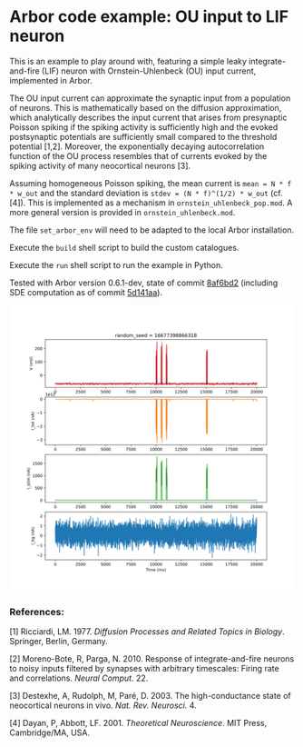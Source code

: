 # Arbor code example: OU input to LIF neuron

This is an example to play around with, featuring a simple leaky integrate-and-fire (LIF) neuron with Ornstein-Uhlenbeck (OU) input current, implemented in Arbor. 

The OU input current can approximate the synaptic input from a population of neurons.
This is mathematically based on the diffusion approximation, which analytically describes the input current that arises from presynaptic Poisson spiking if the spiking activity is sufficiently high and the evoked postsynaptic potentials are sufficiently small compared to the threshold potential [1,2]. Moreover, the exponentially decaying autocorrelation function of the OU process resembles that of currents evoked by the spiking activity of many neocortical neurons [3].

Assuming homogeneous Poisson spiking, the mean current is `mean = N * f * w_out` and the standard deviation is `stdev = (N * f)^(1/2) * w_out` (cf. [4]). This is implemented as a mechanism in `ornstein_uhlenbeck_pop.mod`. A more general version is provided in `ornstein_uhlenbeck.mod`.

The file `set_arbor_env` will need to be adapted to the local Arbor installation.

Execute the `build` shell script to build the custom catalogues.

Execute the `run` shell script to run the example in Python.

Tested with Arbor version 0.6.1-dev, state of commit [8af6bd2](https://github.com/arbor-sim/arbor/commit/8af6bd273678406bab7bbd0abd5c29b2d91ba6cd) (including SDE computation as of commit [5d141aa](https://github.com/arbor-sim/arbor/pull/1884/commits/5d141aae533aecb81c00cf8b26925d5dff09478e)).

![Resulting traces: voltage, spikes, currents](traces.svg)

### References:
[1] Ricciardi, LM. 1977. _Diffusion Processes and Related Topics in Biology_. Springer, Berlin, Germany.

[2] Moreno-Bote, R, Parga, N. 2010. Response of integrate-and-fire neurons to noisy inputs filtered by synapses with arbitrary timescales: Firing rate and correlations. _Neural Comput._ 22.

[3] Destexhe, A, Rudolph, M, Paré, D. 2003. The high-conductance state of neocortical neurons in vivo. _Nat. Rev.
Neurosci._ 4.

[4] Dayan, P, Abbott, LF. 2001. _Theoretical Neuroscience_. MIT Press, Cambridge/MA, USA.

